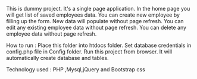 This is dummy project.
It's a single page application.
In the home page you will get list of saved employees data.
You can create new employee by filling up the form.
New data will populate without page refresh.
You can edit any existing employee data without page refresh.
You can delete any employee data without page refresh.

How to run :
Place this folder into htdocs folder.
Set database credentials in config.php file in Config folder.
Run this project from browser.
It will automatically create database and tables.

Technology used :
PHP ,Mysql,jQuery and Bootstrap css
